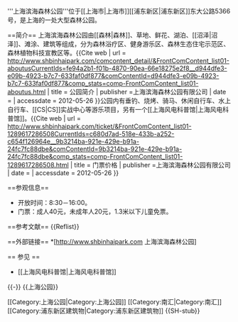 '''上海滨海森林公园'''位于[[上海市|上海市]][[浦东新区|浦东新区]]东大公路5366号，是上海的一处大型森林公园。

==简介==
上海滨海森林公园由[[森林|森林]]、草地、鲜花、湖泊、[[沼泽|沼泽]]、滩涂、建筑等组成，分为森林浴疗区、健身游乐区、森林生态住宅示范区、森林植物科技宣教区等。<ref>{{Cite web | url = http://www.shbinhaipark.com/comcontent_detail/&FrontComContent_list01-aboutusCurrentIds=fe94a2b1-f01b-4870-90ea-66e18275e2f8__d944dfe3-e09b-4923-b7c7-633faf0df877&comContentId=d944dfe3-e09b-4923-b7c7-633faf0df877&comp_stats=comp-FrontComContent_list01-aboutus.html | title = 公园简介 | publisher =上海滨海森林公园有限公司 | date = | accessdate = 2012-05-26 }}</ref>公园内有垂钓、烧烤、骑马、休闲自行车、水上自行车、[[CS|CS]]实战中心等游乐项目，另有一个[[上海风电科普馆|上海风电科普馆]]。<ref>{{Cite web | url = http://www.shbinhaipark.com/ticket/&FrontComContent_list01-1289617286508CurrentIds=c680d7ad-518e-433b-a252-c654f126964e__9b3214ba-921e-429e-b91a-24fc7fc88dbe&comContentId=9b3214ba-921e-429e-b91a-24fc7fc88dbe&comp_stats=comp-FrontComContent_list01-1289617286508.html | title = 门票价格 | publisher =上海滨海森林公园有限公司 | date = | accessdate = 2012-05-26 }}</ref>

==参观信息==
* 开放时间：8:30－16:00。 
* 门票：成人40元，未成年人20元，1.3米以下儿童免票。

==参考文献==
{{Reflist}}

==外部链接==
*[http://www.shbinhaipark.com 上海滨海森林公园]

== 参见 ==
* [[上海风电科普馆|上海风电科普馆]]

{{-}}
{{上海公园}}

[[Category:上海公园|Category:上海公园]]
[[Category:南汇|Category:南汇]]
[[Category:浦东新区建筑物|Category:浦东新区建筑物]]
{{SH-stub}}